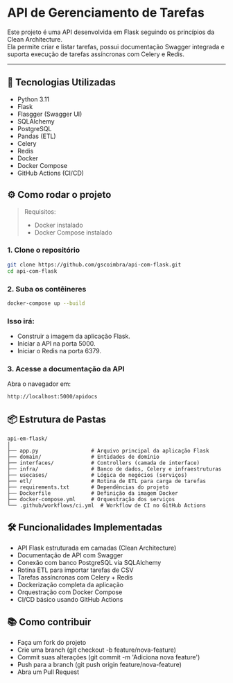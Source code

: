 # API de Gerenciamento de Tarefas

Este projeto é uma API desenvolvida em Flask seguindo os princípios da Clean Architecture.  
Ela permite criar e listar tarefas, possui documentação Swagger integrada e suporta execução de tarefas assíncronas com Celery e Redis.

---

## 🚀 Tecnologias Utilizadas

- Python 3.11
- Flask
- Flasgger (Swagger UI)
- SQLAlchemy
- PostgreSQL
- Pandas (ETL)
- Celery
- Redis
- Docker
- Docker Compose
- GitHub Actions (CI/CD)

## ⚙️ Como rodar o projeto

> Requisitos:
> - Docker instalado
> - Docker Compose instalado

### 1. Clone o repositório

```bash
git clone https://github.com/gscoimbra/api-com-flask.git
cd api-com-flask
```

### 2. Suba os contêineres
```bash
docker-compose up --build
```
### Isso irá:
- Construir a imagem da aplicação Flask.
- Iniciar a API na porta 5000.
- Iniciar o Redis na porta 6379.

### 3. Acesse a documentação da API
Abra o navegador em:
```bash
http://localhost:5000/apidocs
```

## 📦 Estrutura de Pastas
````
api-em-flask/
│
├── app.py                 # Arquivo principal da aplicação Flask
├── domain/                # Entidades de domínio
├── interfaces/            # Controllers (camada de interface)
├── infra/                 # Banco de dados, Celery e infraestruturas
├── usecases/              # Lógica de negócios (serviços)
├── etl/                   # Rotina de ETL para carga de tarefas
├── requirements.txt       # Dependências do projeto
├── Dockerfile             # Definição da imagem Docker
├── docker-compose.yml     # Orquestração dos serviços
└── .github/workflows/ci.yml  # Workflow de CI no GitHub Actions
````

## 🛠️ Funcionalidades Implementadas
- API Flask estruturada em camadas (Clean Architecture)
- Documentação de API com Swagger
- Conexão com banco PostgreSQL via SQLAlchemy
- Rotina ETL para importar tarefas de CSV
- Tarefas assíncronas com Celery + Redis
- Dockerização completa da aplicação
- Orquestração com Docker Compose
- CI/CD básico usando GitHub Actions

## 📚 Como contribuir
- Faça um fork do projeto
- Crie uma branch (git checkout -b feature/nova-feature)
- Commit suas alterações (git commit -m 'Adiciona nova feature')
- Push para a branch (git push origin feature/nova-feature)
- Abra um Pull Request